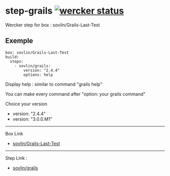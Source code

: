 # step-grails [![wercker status](https://app.wercker.com/status/79f1e06351de502d3177040ce5aebcdd/s/master "wercker status")](https://app.wercker.com/project/bykey/79f1e06351de502d3177040ce5aebcdd)

Wercker step for box : sovlin/Grails-Last-Test

Exemple
-----------
    box: sovlin/Grails-Last-Test
    build:
      steps:
        - sovlin/grails:
            version: "2.4.4"
            options: help
Display help : similar to command "grails help"


You can make every command after "option: your grails command"

Choice your version

* version: "2.4.4"
* version: "3.0.0.M1"

------------
Box Link
* [sovlin/Grails-Last-Test](https://app.wercker.com/#applications/54bef0a856767b466300069a/tab/details)

------------
Step Link :
* [sovlin/grails](https://app.wercker.com/#applications/54bfa58254bc9efd6b0a9df8/tab/details)
